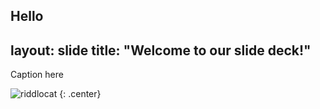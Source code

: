 

Hello
---
layout: slide
title: "Welcome to our slide deck!"
---

Caption here

![riddlocat](https://octodex.github.com/images/riddlocat.png)
{: .center}
